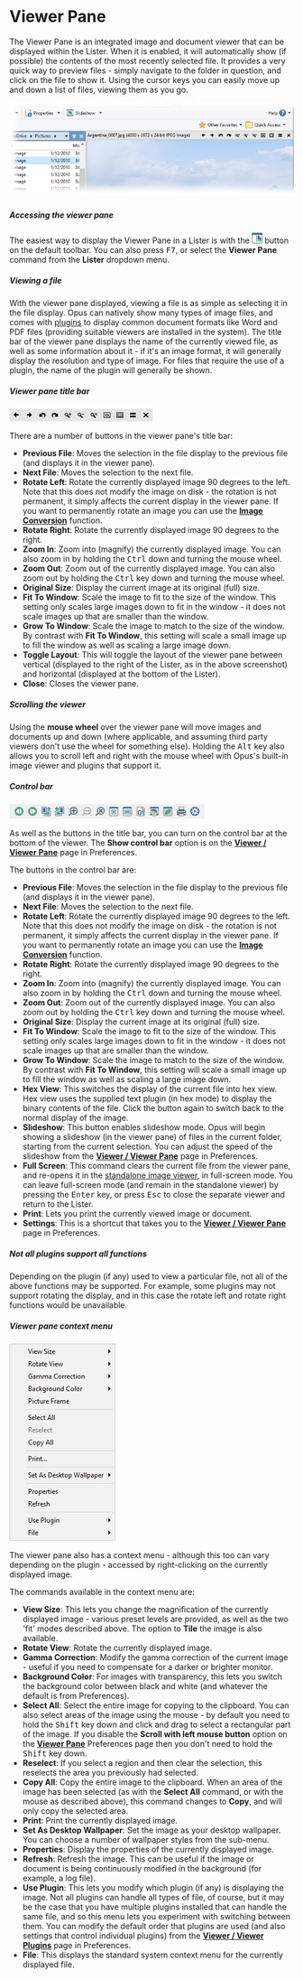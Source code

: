 # Viewer Pane

The Viewer Pane is an integrated image and document viewer that can be displayed within the Lister. When it is enabled, it will automatically show (if possible) the contents of the most recently selected file. It provides a very quick way to preview files - simply navigate to the folder in question, and click on the file to show it. Using the cursor keys you can easily move up and down a list of files, viewing them as you go.

![](/Manual/images/media/13/viewer_pane.png)

##### Accessing the viewer pane

The easiest way to display the Viewer Pane in a Lister is with the ![](/Manual/images/media/13/menu_toolbar_-_viewer_pane.png) button on the default toolbar. You can also press <kbd>F7</kbd>, or select the **Viewer Pane** command from the **Lister** dropdown menu.

##### Viewing a file

With the viewer pane displayed, viewing a file is as simple as selecting it in the file display. Opus can natively show many types of image files, and comes with [plugins](/Manual/preferences/preferences_categories/viewer/viewer_plugins.md) to display common document formats like Word and PDF files (providing suitable viewers are installed in the system). The title bar of the viewer pane displays the name of the currently viewed file, as well as some information about it - if it's an image format, it will generally display the resolution and type of image. For files that require the use of a plugin, the name of the plugin will generally be shown.

##### Viewer pane title bar

![](/Manual/images/media/13/viewerpane_titlebar.png)

There are a number of buttons in the viewer pane's title bar:

- **Previous File**: Moves the selection in the file display to the previous file (and displays it in the viewer pane).
- **Next File**: Moves the selection to the next file.
- **Rotate Left**: Rotate the currently displayed image 90 degrees to the left. Note that this does not modify the image on disk - the rotation is not permanent, it simply affects the current display in the viewer pane. If you want to permanently rotate an image you can use the **[Image Conversion](/Manual/additional_functionality/image_conversion/README.md)** function.
- **Rotate Right**: Rotate the currently displayed image 90 degrees to the right.
- **Zoom In**: Zoom into (magnify) the currently displayed image. You can also zoom in by holding the <kbd>Ctrl</kbd> down and turning the mouse wheel.
- **Zoom Out**: Zoom out of the currently displayed image. You can also zoom out by holding the <kbd>Ctrl</kbd> key down and turning the mouse wheel.
- **Original Size**: Display the current image at its original (full) size.
- **Fit To Window**: Scale the image to fit to the size of the window. This setting only scales large images down to fit in the window - it does not scale images up that are smaller than the window.
- **Grow To Window**: Scale the image to match to the size of the window. By contrast with **Fit To Window**, this setting will scale a small image up to fill the window as well as scaling a large image down.
- **Toggle Layout**: This will toggle the layout of the viewer pane between vertical (displayed to the right of the Lister, as in the above screenshot) and horizontal (displayed at the bottom of the Lister).
- **Close**: Closes the viewer pane.

##### Scrolling the viewer

Using the **mouse wheel** over the viewer pane will move images and documents up and down (where applicable, and assuming third party viewers don't use the wheel for something else). Holding the <kbd>Alt</kbd> key also allows you to scroll left and right with the mouse wheel with Opus's built-in image viewer and plugins that support it.

##### Control bar

![](/Manual/images/media/13/viewerpane_controlbar.png)

As well as the buttons in the title bar, you can turn on the control bar at the bottom of the viewer. The **Show control bar** option is on the **[Viewer / Viewer Pane](/Manual/preferences/preferences_categories/viewer/viewer_pane.md)** page in Preferences.

The buttons in the control bar are:

- **Previous File**: Moves the selection in the file display to the previous file (and displays it in the viewer pane).
- **Next File**: Moves the selection to the next file.
- **Rotate Left**: Rotate the currently displayed image 90 degrees to the left. Note that this does not modify the image on disk - the rotation is not permanent, it simply affects the current display in the viewer pane. If you want to permanently rotate an image you can use the **[Image Conversion](/Manual/additional_functionality/image_conversion/README.md)** function.
- **Rotate Right**: Rotate the currently displayed image 90 degrees to the right.
- **Zoom In**: Zoom into (magnify) the currently displayed image. You can also zoom in by holding the <kbd>Ctrl</kbd> down and turning the mouse wheel.
- **Zoom Out**: Zoom out of the currently displayed image. You can also zoom out by holding the <kbd>Ctrl</kbd> key down and turning the mouse wheel.
- **Original Size**: Display the current image at its original (full) size.
- **Fit To Window**: Scale the image to fit to the size of the window. This setting only scales large images down to fit in the window - it does not scale images up that are smaller than the window.
- **Grow To Window**: Scale the image to match to the size of the window. By contrast with **Fit To Window**, this setting will scale a small image up to fill the window as well as scaling a large image down.
- **Hex View**: This switches the display of the current file into hex view. Hex view uses the supplied text plugin (in hex mode) to display the binary contents of the file. Click the button again to switch back to the normal display of the image.
- **Slideshow**: This button enables slideshow mode. Opus will begin showing a slideshow (in the viewer pane) of files in the current folder, starting from the current selection. You can adjust the speed of the slideshow from the **[Viewer / Viewer Pane](/Manual/preferences/preferences_categories/viewer/viewer_pane.md)** page in Preferences.
- **Full Screen**: This command clears the current file from the viewer pane, and re-opens it in the [standalone image viewer](/Manual/additional_functionality/viewing_images/README.md), in full-screen mode. You can leave full-screen mode (and remain in the standalone viewer) by pressing the <kbd>Enter</kbd> key, or press <kbd>Esc</kbd> to close the separate viewer and return to the Lister.
- **Print**: Lets you print the currently viewed image or document.
- **Settings**: This is a shortcut that takes you to the **[Viewer / Viewer Pane](/Manual/preferences/preferences_categories/viewer/viewer_pane.md)** page in Preferences.

##### Not all plugins support all functions

Depending on the plugin (if any) used to view a particular file, not all of the above functions may be supported. For example, some plugins may not support rotating the display, and in this case the rotate left and rotate right functions would be unavailable.

##### Viewer pane context menu

![](/Manual/images/media/13/viewer_pane_context_menu.png)

The viewer pane also has a context menu - although this too can vary depending on the plugin - accessed by right-clicking on the currently displayed image.

The commands available in the context menu are:

- **View Size**: This lets you change the magnification of the currently displayed image - various preset levels are provided, as well as the two 'fit' modes described above. The option to **Tile** the image is also available.
- **Rotate View**: Rotate the currently displayed image.
- **Gamma Correction**: Modify the gamma correction of the current image - useful if you need to compensate for a darker or brighter monitor.
- **Background Color**: For images with transparency, this lets you switch the background color between black and white (and whatever the default is from Preferences).
- **Select All**: Select the entire image for copying to the clipboard. You can also select areas of the image using the mouse - by default you need to hold the <kbd>Shift</kbd> key down and click and drag to select a rectangular part of the image. If you disable the **Scroll with left mouse button** option on the **[Viewer Pane](/Manual/preferences/preferences_categories/viewer/viewer_pane.md)** Preferences page then you don't need to hold the <kbd>Shift</kbd> key down.
- **Reselect**: If you select a region and then clear the selection, this reselects the area you previously had selected.
- **Copy All**: Copy the entire image to the clipboard. When an area of the image has been selected (as with the **Select All** command, or with the mouse as described above), this command changes to **Copy**, and will only copy the selected area.
- **Print**: Print the currently displayed image.
- **Set As Desktop Wallpaper**: Set the image as your desktop wallpaper. You can choose a number of wallpaper styles from the sub-menu.
- **Properties**: Display the properties of the currently displayed image.
- **Refresh**: Refresh the image. This can be useful if the image or document is being continuously modified in the background (for example, a log file).
- **Use Plugin**: This lets you modify which plugin (if any) is displaying the image. Not all plugins can handle all types of file, of course, but it may be the case that you have multiple plugins installed that can handle the same file, and so this menu lets you experiment with switching between them. You can modify the default order that plugins are used (and also settings that control individual plugins) from the **[Viewer / Viewer Plugins](/Manual/preferences/preferences_categories/viewer/viewer_plugins.md)** page in Preferences.
- **File**: This displays the standard system context menu for the currently displayed file.
